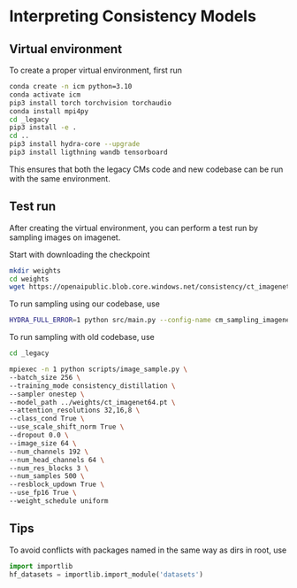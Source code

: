 # Interpreting Consistency Models

## Virtual environment

To create a proper virtual environment, first run

```sh
conda create -n icm python=3.10
conda activate icm
pip3 install torch torchvision torchaudio
conda install mpi4py
cd _legacy
pip3 install -e .
cd ..
pip3 install hydra-core --upgrade
pip3 install ligthning wandb tensorboard
```

This ensures that both the legacy CMs code and new codebase can be run with the same environment.

## Test run

After creating the virtual environment, you can perform a test run by sampling images on imagenet.

Start with downloading the checkpoint

```sh
mkdir weights
cd weights
wget https://openaipublic.blob.core.windows.net/consistency/ct_imagenet64.pt
```

To run sampling using our codebase, use

```sh
HYDRA_FULL_ERROR=1 python src/main.py --config-name cm_sampling_imagenet
```

To run sampling with old codebase, use

```sh
cd _legacy

mpiexec -n 1 python scripts/image_sample.py \
--batch_size 256 \
--training_mode consistency_distillation \
--sampler onestep \
--model_path ../weights/ct_imagenet64.pt \
--attention_resolutions 32,16,8 \
--class_cond True \
--use_scale_shift_norm True \
--dropout 0.0 \
--image_size 64 \
--num_channels 192 \
--num_head_channels 64 \
--num_res_blocks 3 \
--num_samples 500 \
--resblock_updown True \
--use_fp16 True \
--weight_schedule uniform
```

## Tips

To avoid conflicts with packages named in the same way as dirs in root, use

```python
import importlib
hf_datasets = importlib.import_module('datasets')
```